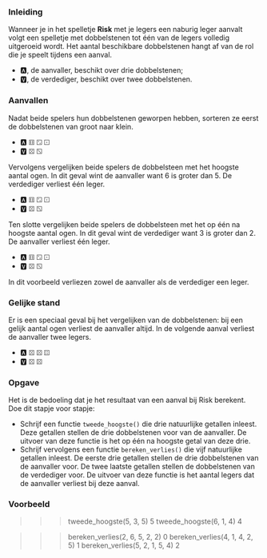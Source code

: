 ### Inleiding

Wanneer je in het spelletje **Risk** met je legers een naburig leger aanvalt volgt een spelletje met dobbelstenen tot één van de legers volledig uitgeroeid wordt. Het aantal beschikbare dobbelstenen hangt af van de rol die je speelt tijdens een aanval.

* 🅰, de aanvaller, beschikt over drie dobbelstenen;
* 🆅, de verdediger, beschikt over twee dobbelstenen.

### Aanvallen

Nadat beide spelers hun dobbelstenen geworpen hebben, sorteren ze eerst de dobbelstenen van groot naar klein.

* 🅰 ⚅ ⚁ ⚀
* 🆅 ⚄ ⚂

Vervolgens vergelijken beide spelers de dobbelsteen met het hoogste aantal ogen. In dit geval wint de aanvaller want 6 is groter dan 5. De verdediger verliest één leger.

* 🅰 ⚅ ⚁ ⚀
* 🆅 ⚄ ⚂

Ten slotte vergelijken beide spelers de dobbelsteen met het op één na hoogste aantal ogen. In dit geval wint de verdediger want 3 is groter dan 2. De aanvaller verliest één leger.

* 🅰 ⚅ ⚁ ⚀
* 🆅 ⚄ ⚂

In dit voorbeeld verliezen zowel de aanvaller als de verdediger een leger.

### Gelijke stand

Er is een speciaal geval bij het vergelijken van de dobbelstenen: bij een gelijk aantal ogen verliest de aanvaller altijd. In de volgende aanval verliest de aanvaller twee legers.

* 🅰 ⚄ ⚄ ⚃
* 🆅 ⚄ ⚄

### Opgave

Het is de bedoeling dat je het resultaat van een aanval bij Risk berekent. Doe dit stapje voor stapje:

* Schrijf een functie `tweede_hoogste()` die drie natuurlijke getallen inleest. Deze getallen stellen de drie dobbelstenen voor van de aanvaller. De uitvoer van deze functie is het op één na hoogste getal van deze drie.
* Schrijf vervolgens een functie `bereken_verlies()` die vijf natuurlijke getallen inleest. De eerste drie getallen stellen de drie dobbelstenen van de aanvaller voor. De twee laatste getallen stellen de dobbelstenen van de verdediger voor. De uitvoer van deze functie is het aantal legers dat de aanvaller verliest bij deze aanval.

### Voorbeeld

>>> tweede_hoogste(5, 3, 5)
5
>>> tweede_hoogste(6, 1, 4)
4

>>> bereken_verlies(2, 6, 5, 2, 2)
0
>>> bereken_verlies(4, 1, 4, 2, 5)
1
>>> bereken_verlies(5, 2, 1, 5, 4)
2
